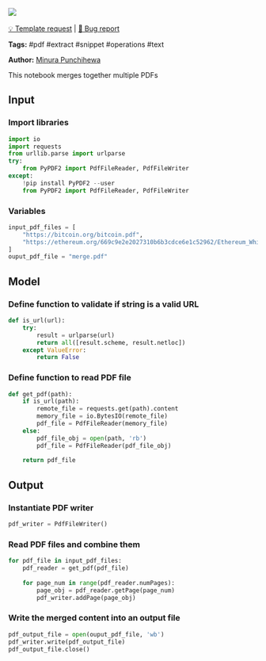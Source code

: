 <a href="https://app.naas.ai/user-redirect/naas/downloader?url=https://raw.githubusercontent.com/jupyter-naas/awesome-notebooks/master/PDF/PDF_Merge_multiple_PDF_documents.ipynb" target="_parent"><img src="https://naasai-public.s3.eu-west-3.amazonaws.com/open_in_naas.svg"/></a><br><br><a href="https://github.com/jupyter-naas/awesome-notebooks/issues/new?assignees=&labels=&template=template-request.md&title=Tool+-+Action+of+the+notebook+">💡 Template request</a> | <a href="https://github.com/jupyter-naas/awesome-notebooks/issues/new?assignees=&labels=bug&template=bug_report.md&title=PDF+-+Merge+multiple++documents:+Error+short+description">🚨 Bug report</a>

**Tags:** #pdf #extract #snippet #operations #text

**Author:** [Minura Punchihewa](https://www.linkedin.com/in/minurapunchihewa/)

This notebook merges together multiple PDFs

## Input

### Import libraries


```python
import io
import requests
from urllib.parse import urlparse
try:
    from PyPDF2 import PdfFileReader, PdfFileWriter
except:
    !pip install PyPDF2 --user
    from PyPDF2 import PdfFileReader, PdfFileWriter
```

### Variables


```python
input_pdf_files = [
    "https://bitcoin.org/bitcoin.pdf",
    "https://ethereum.org/669c9e2e2027310b6b3cdce6e1c52962/Ethereum_Whitepaper_-_Buterin_2014.pdf"
]
ouput_pdf_file = "merge.pdf"
```

## Model

### Define function to validate if string is a valid URL


```python
def is_url(url):
    try:
        result = urlparse(url)
        return all([result.scheme, result.netloc])
    except ValueError:
        return False
```

### Define function to read PDF file


```python
def get_pdf(path):
    if is_url(path):
        remote_file = requests.get(path).content
        memory_file = io.BytesIO(remote_file)
        pdf_file = PdfFileReader(memory_file)
    else:
        pdf_file_obj = open(path, 'rb')
        pdf_file = PdfFileReader(pdf_file_obj)
        
    return pdf_file
```

## Output

### Instantiate PDF writer


```python
pdf_writer = PdfFileWriter()
```

### Read PDF files and combine them


```python
for pdf_file in input_pdf_files:
    pdf_reader = get_pdf(pdf_file)
    
    for page_num in range(pdf_reader.numPages):
        page_obj = pdf_reader.getPage(page_num)
        pdf_writer.addPage(page_obj)
```

### Write the merged content into an output file


```python
pdf_output_file = open(ouput_pdf_file, 'wb')
pdf_writer.write(pdf_output_file)
pdf_output_file.close()
```
